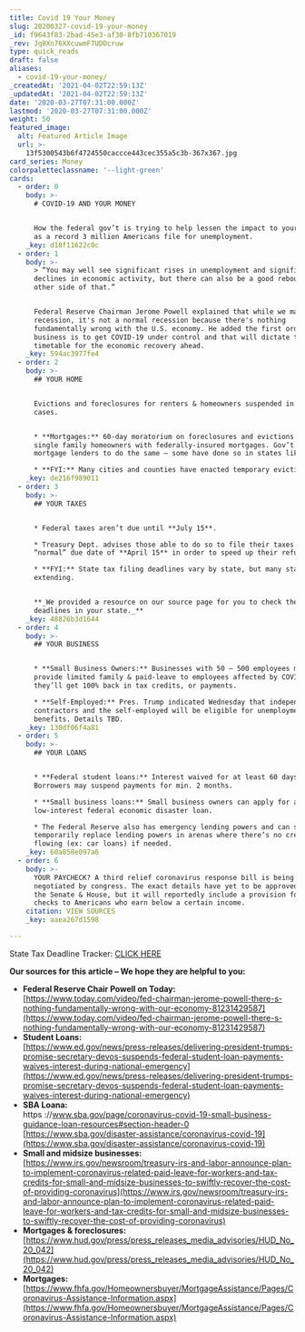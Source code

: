 ```yaml
---
title: Covid 19 Your Money
slug: 20200327-covid-19-your-money
_id: f9643f83-2bad-45e3-af30-8fb710367019
_rev: Jq8Xn76XXcuwmF7UDDcruw
type: quick_reads
draft: false
aliases:
  - covid-19-your-money/
_createdAt: '2021-04-02T22:59:13Z'
_updatedAt: '2021-04-02T22:59:13Z'
date: '2020-03-27T07:31:00.000Z'
lastmod: '2020-03-27T07:31:00.000Z'
weight: 50
featured_image:
  alt: Featured Article Image
  url: >-
    13f5300543b6f4724550caccce443cec355a5c3b-367x367.jpg
card_series: Money
colorpaletteclassname: '--light-green'
cards:
  - order: 0
    body: >-
      # COVID-19 AND YOUR MONEY


      How the federal gov’t is trying to help lessen the impact to your wallet
      as a record 3 million Americans file for unemployment.
    _key: d18f11622c0c
  - order: 1
    body: >-
      > “You may well see significant rises in unemployment and significant
      declines in economic activity, but there can also be a good rebound on the
      other side of that.”


      Federal Reserve Chairman Jerome Powell explained that while we may be in a
      recession, it's not a normal recession because there's nothing
      fundamentally wrong with the U.S. economy. He added the first order of
      business is to get COVID-19 under control and that will dictate the
      timetable for the economic recovery ahead.
    _key: 594ac3977fe4
  - order: 2
    body: >-
      ## YOUR HOME


      Evictions and foreclosures for renters & homeowners suspended in some
      cases.


      * **Mortgages:** 60-day moratorium on foreclosures and evictions for
      single family homeowners with federally-insured mortgages. Gov’t directed
      mortgage lenders to do the same – some have done so in states like CA.

      * **FYI:** Many cities and counties have enacted temporary eviction bans.
    _key: de216f989011
  - order: 3
    body: >-
      ## YOUR TAXES


      * Federal taxes aren’t due until **July 15**.

      * Treasury Dept. advises those able to do so to file their taxes by the
      “normal” due date of **April 15** in order to speed up their refunds.

      * **FYI:** State tax filing deadlines vary by state, but many states are
      extending.


      **_We provided a resource on our source page for you to check the latest
      deadlines in your state._**
    _key: 48826b3d1644
  - order: 4
    body: >-
      ## YOUR BUSINESS


      * **Small Business Owners:** Businesses with 50 – 500 employees must
      provide limited family & paid-leave to employees affected by COVID-19, but
      they’ll get 100% back in tax credits, or payments.

      * **Self-Employed:** Pres. Trump indicated Wednesday that independent
      contractors and the self-employed will be eligible for unemployment
      benefits. Details TBD.
    _key: 130df06f4a81
  - order: 5
    body: >-
      ## YOUR LOANS


      * **Federal student loans:** Interest waived for at least 60 days.
      Borrowers may suspend payments for min. 2 months.

      * **Small business loans:** Small business owners can apply for a
      low-interest federal economic disaster loan.

      * The Federal Reserve also has emergency lending powers and can step in to
      temporarily replace lending powers in arenas where there’s no credit
      flowing (ex: car loans) if needed.
    _key: 60a858e097a6
  - order: 6
    body: >-
      YOUR PAYCHECK? A third relief coronavirus response bill is being
      negotiated by congress. The exact details have yet to be approved by both
      the Senate & House, but it will reportedly include a provision for sending
      checks to Americans who earn below a certain income.
    citation: VIEW SOURCES
    _key: aaea267d1598

---
```

State Tax Deadline Tracker: [CLICK HERE](https://www.aicpa.org/content/dam/aicpa/advocacy/tax/downloadabledocuments/coronavirus-state-filing-relief.pdf)



**Our sources for this article – We hope they are helpful to you:**

* **Federal Reserve Chair Powell on Today:**  
[https://www.today.com/video/fed-chairman-jerome-powell-there-s-nothing-fundamentally-wrong-with-our-economy-81231429587](https://www.today.com/video/fed-chairman-jerome-powell-there-s-nothing-fundamentally-wrong-with-our-economy-81231429587)
* **Student Loans:**  
[https://www.ed.gov/news/press-releases/delivering-president-trumps-promise-secretary-devos-suspends-federal-student-loan-payments-waives-interest-during-national-emergency](https://www.ed.gov/news/press-releases/delivering-president-trumps-promise-secretary-devos-suspends-federal-student-loan-payments-waives-interest-during-national-emergency)
* **SBA Loana:**  
https ://www.sba.gov/page/coronavirus-covid-19-small-business-guidance-loan-resources#section-header-0 [https://www.sba.gov/disaster-assistance/coronavirus-covid-19](https://www.sba.gov/disaster-assistance/coronavirus-covid-19)
* **Small and midsize businesses:**  
[https://www.irs.gov/newsroom/treasury-irs-and-labor-announce-plan-to-implement-coronavirus-related-paid-leave-for-workers-and-tax-credits-for-small-and-midsize-businesses-to-swiftly-recover-the-cost-of-providing-coronavirus](https://www.irs.gov/newsroom/treasury-irs-and-labor-announce-plan-to-implement-coronavirus-related-paid-leave-for-workers-and-tax-credits-for-small-and-midsize-businesses-to-swiftly-recover-the-cost-of-providing-coronavirus)
* **Mortgages & foreclosures:**  
[https://www.hud.gov/press/press_releases_media_advisories/HUD_No_20_042](https://www.hud.gov/press/press_releases_media_advisories/HUD_No_20_042)
* **Mortgages:**  
[https://www.fhfa.gov/Homeownersbuyer/MortgageAssistance/Pages/Coronavirus-Assistance-Information.aspx](https://www.fhfa.gov/Homeownersbuyer/MortgageAssistance/Pages/Coronavirus-Assistance-Information.aspx)